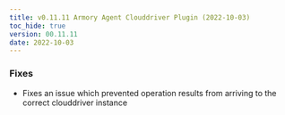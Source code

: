 ```yaml
---
title: v0.11.11 Armory Agent Clouddriver Plugin (2022-10-03)
toc_hide: true
version: 00.11.11
date: 2022-10-03
---
```


### Fixes

* Fixes an issue which prevented operation results from arriving to the correct clouddriver instance
